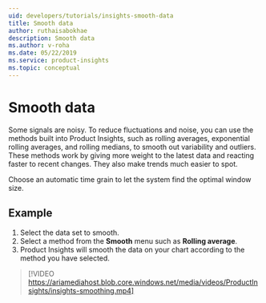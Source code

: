 ```yaml
---
uid: developers/tutorials/insights-smooth-data
title: Smooth data
author: ruthaisabokhae
description: Smooth data
ms.author: v-roha
ms.date: 05/22/2019
ms.service: product-insights
ms.topic: conceptual
---
```

# Smooth data

Some signals are noisy. To reduce fluctuations and noise, you can use the methods built into Product Insights, such as rolling averages, exponential rolling averages, and rolling medians, to smooth out variability and outliers. These methods work by giving more weight to the latest data and reacting faster to recent changes. They also make trends much easier to spot. 

Choose an automatic time grain to let the system find the optimal window size.

## Example

1. Select the data set to smooth.
2. Select a method from the **Smooth** menu such as **Rolling average**.
3. Product Insights will smooth the data on your chart according to the method you have selected.

> [!VIDEO https://ariamediahost.blob.core.windows.net/media/videos/ProductInsights/insights-smoothing.mp4]
